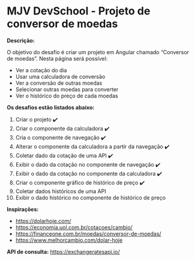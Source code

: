 # MJV DevSchool - Projeto de conversor de moedas

**Descrição:**

O objetivo do desafio é criar um projeto em Angular chamado “Conversor de moedas”. Nesta página será possível:
* Ver a cotação do dia
* Usar uma calculadora de conversão
* Ver a conversão de outras moedas
* Selecionar outras moedas para converter
* Ver o histórico do preço de cada moedas

**Os desafios estão listados abaixo:**
1. Criar o projeto :heavy_check_mark:
2. Criar o componente da calculadora :heavy_check_mark:
3. Cria o componente de navegação :heavy_check_mark:
4. Alterar o componente da calculadora a partir da navegação :heavy_check_mark:
5. Coletar dado da cotação de uma API :heavy_check_mark:
6. Exibir o dado da cotação no componente de navegação :heavy_check_mark:
7. Exibir o dado da cotação no componente da calculadora :heavy_check_mark:
8. Criar o componente gráfico de histórico de preço :heavy_check_mark:
9. Coletar dados históricos de uma API
10. Exibir o dado histórico no componente de histórico de preço

**Inspirações:**
* https://dolarhoje.com/
* https://economia.uol.com.br/cotacoes/cambio/
* https://financeone.com.br/moedas/conversor-de-moedas/
* https://www.melhorcambio.com/dolar-hoje

**API de consulta:**
https://exchangeratesapi.io/
